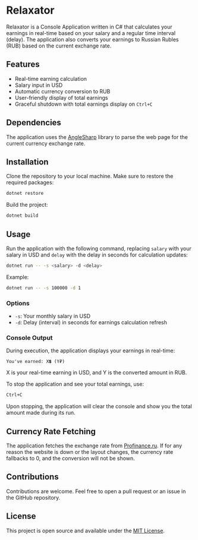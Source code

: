 # Relaxator

Relaxator is a Console Application written in C# that calculates your earnings in real-time based on your salary and a regular time interval (delay). The application also converts your earnings to Russian Rubles (RUB) based on the current exchange rate.

## Features
- Real-time earning calculation
- Salary input in USD
- Automatic currency conversion to RUB
- User-friendly display of total earnings
- Graceful shutdown with total earnings display on `Ctrl+C`

## Dependencies
The application uses the [AngleSharp](https://github.com/AngleSharp/AngleSharp) library to parse the web page for the current currency exchange rate.

## Installation
Clone the repository to your local machine.
Make sure to restore the required packages:
```sh
dotnet restore
```
Build the project:
```sh
dotnet build
```

## Usage
Run the application with the following command, replacing `salary` with your salary in USD and `delay` with the delay in seconds for calculation updates:
```sh
dotnet run -- -s <salary> -d <delay>
```
Example:
```sh
dotnet run -- -s 100000 -d 1
```

### Options
- `-s`: Your monthly salary in USD
- `-d`: Delay (interval) in seconds for earnings calculation refresh

### Console Output
During execution, the application displays your earnings in real-time:
```
You've earned: X💲 (Y₽)
```
X is your real-time earning in USD, and Y is the converted amount in RUB.

To stop the application and see your total earnings, use:
```sh
Ctrl+C
```
Upon stopping, the application will clear the console and show you the total amount made during its run.

## Currency Rate Fetching
The application fetches the exchange rate from [Profinance.ru](https://www.profinance.ru/currency_usd.asp). If for any reason the website is down or the layout changes, the currency rate fallbacks to 0, and the conversion will not be shown.

## Contributions
Contributions are welcome. Feel free to open a pull request or an issue in the GitHub repository.

## License
This project is open source and available under the [MIT License](LICENSE).